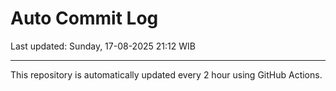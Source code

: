 # Auto Commit Log

Last updated: Sunday, 17-08-2025 21:12 WIB

---

This repository is automatically updated every 2 hour using GitHub Actions.

